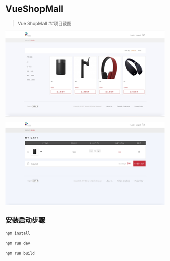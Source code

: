# VueShopMall

> Vue ShopMall 
##项目截图

![Alt text](/screenShot/mall1.jpg)

![Alt text](/screenShot/mall2.jpg)
## 安装启动步骤

``` 
npm install

npm run dev

npm run build

```

